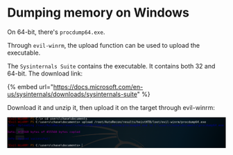 # Dumping memory on Windows

On 64-bit, there's `procdump64.exe`. 

Through `evil-winrm`, the upload function can be used to upload the executable. 

The `Sysinternals Suite` contains the executable. It contains both 32 and 64-bit. The download link:

{% embed url="https://docs.microsoft.com/en-us/sysinternals/downloads/sysinternals-suite" %}

Download it and unzip it, then upload it on the target through evil-winrm:

![](.gitbook/assets/procdump64.png)



